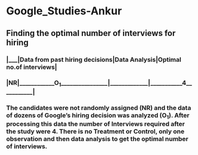 Google_Studies-Ankur
================

## Finding the optimal number of interviews for hiring

### \|\_\_\_\|Data from past hiring decisions\|Data Analysis\|Optimal no.of interviews\|

### \|NR\|\_\_\_\_\_\_\_\_\_\_\_\_O<sub>1</sub>\_\_\_\_\_\_\_\_\_\_\_\_\_\_\_\_\|\_\_\_\_\_\_\_\_\_\_\_\_\_\|\_\_\_\_\_\_\_\_\_\_\_4\_\_\_\_\_\_\_\_\_\_\_\|

### The candidates were not randomly assigned (NR) and the data of dozens of Google’s hiring decision was analyzed (O<sub>1</sub>). After processing this data the number of Interviews required after the study were 4. There is no Treatment or Control, only one observation and then data analysis to get the optimal number of interviews.
